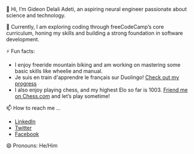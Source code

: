 👋 Hi, I’m Gideon Delali Adeti, an aspiring neural engineer passionate about science and technology.

👀 Currently, I am exploring coding through freeCodeCamp’s core curriculum, honing my skills and building a strong foundation in software development.

⚡ Fun facts:
- I enjoy freeride mountain biking and am working on mastering some basic skills like wheelie and manual.
- Je suis en train d'apprendre le français sur Duolingo! [Check out my progress](https://www.duolingo.com/profile/Gideon-D-Adeti?via=share_profile_link)
- I also enjoy playing chess, and my highest Elo so far is 1003. [Friend me on Chess.com](https://friend.chess.com/s7eDE) and let’s play sometime!

📫 How to reach me ...
- [LinkedIn](https://www.linkedin.com/in/gideon-d-adeti/)
- [Twitter](https://twitter.com/Gideon_D_Adeti)
- [Facebook](https://web.facebook.com/profile.php?id=61555633031816)

😄 Pronouns: He/Him

<!---
Gideon-D-Adeti/Gideon-D-Adeti is a ✨ special ✨ repository because its `README.md` (this file) appears on your GitHub profile.
You can click the Preview link to take a look at your changes.
--->
